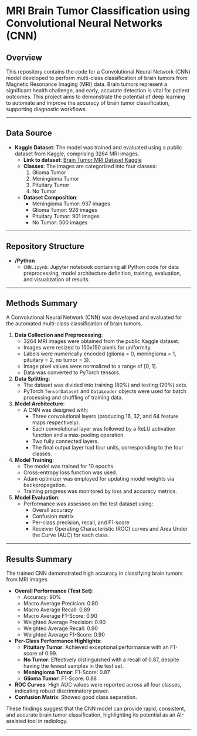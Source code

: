 # MRI Brain Tumor Classification using Convolutional Neural Networks (CNN)

## Overview
This repository contains the code for a Convolutional Neural Network (CNN) model developed to perform multi-class classification of brain tumors from Magnetic Resonance Imaging (MRI) data. Brain tumors represent a significant health challenge, and early, accurate detection is vital for patient outcomes. This project aims to demonstrate the potential of deep learning to automate and improve the accuracy of brain tumor classification, supporting diagnostic workflows.

---

## Data Source
-   **Kaggle Dataset**: The model was trained and evaluated using a public dataset from Kaggle, comprising 3264 MRI images.
    -   **Link to dataset**: [Brain Tumor MRI Dataset Kaggle](https://www.kaggle.com/datasets/masoudnickparvar/brain-tumor-mri-dataset)
    -   **Classes**: The images are categorized into four classes:
        1.  Glioma Tumor
        2.  Meningioma Tumor
        3.  Pituitary Tumor
        4.  No Tumor
    -   **Dataset Composition**:
        * Meningioma Tumor: 937 images
        * Glioma Tumor: 926 images
        * Pituitary Tumor: 901 images
        * No Tumor: 500 images

---

## Repository Structure

-   **/Python**
    -   `CNN.ipynb`: Jupyter notebook containing all Python code for data preprocessing, model architecture definition, training, evaluation, and visualization of results.

---

## Methods Summary

A Convolutional Neural Network (CNN) was developed and evaluated for the automated multi-class classification of brain tumors.

1.  **Data Collection and Preprocessing**:
    * 3264 MRI images were obtained from the public Kaggle dataset.
    * Images were resized to 150x150 pixels for uniformity.
    * Labels were numerically encoded (glioma = 0, meningioma = 1, pituitary = 2, no tumor = 3).
    * Image pixel values were normalized to a range of \[0, 1].
    * Data was converted to PyTorch tensors.
2.  **Data Splitting**:
    * The dataset was divided into training (80%) and testing (20%) sets.
    * PyTorch `TensorDataset` and `DataLoader` objects were used for batch processing and shuffling of training data.
3.  **Model Architecture**:
    * A CNN was designed with:
        * Three convolutional layers (producing 16, 32, and 64 feature maps respectively).
        * Each convolutional layer was followed by a ReLU activation function and a max-pooling operation.
        * Two fully connected layers.
        * The final output layer had four units, corresponding to the four classes.
4.  **Model Training**:
    * The model was trained for 10 epochs.
    * Cross-entropy loss function was used.
    * Adam optimizer was employed for updating model weights via backpropagation.
    * Training progress was monitored by loss and accuracy metrics.
5.  **Model Evaluation**:
    * Performance was assessed on the test dataset using:
        * Overall accuracy
        * Confusion matrix
        * Per-class precision, recall, and F1-score
        * Receiver Operating Characteristic (ROC) curves and Area Under the Curve (AUC) for each class.

---

## Results Summary

The trained CNN demonstrated high accuracy in classifying brain tumors from MRI images.

* **Overall Performance (Test Set)**:
    * Accuracy: 90%
    * Macro Average Precision: 0.90
    * Macro Average Recall: 0.89
    * Macro Average F1-Score: 0.90
    * Weighted Average Precision: 0.90
    * Weighted Average Recall: 0.90
    * Weighted Average F1-Score: 0.90
* **Per-Class Performance Highlights**:
    * **Pituitary Tumor**: Achieved exceptional performance with an F1-score of 0.99.
    * **No Tumor**: Effectively distinguished with a recall of 0.87, despite having the fewest samples in the test set.
    * **Meningioma Tumor**: F1-Score: 0.87
    * **Glioma Tumor**: F1-Score: 0.88
* **ROC Curves**: High AUC values were reported across all four classes, indicating robust discriminatory power.
* **Confusion Matrix**: Showed good class separation.

These findings suggest that the CNN model can provide rapid, consistent, and accurate brain tumor classification, highlighting its potential as an AI-assisted tool in radiology.

---
